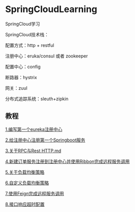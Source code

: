 # SpringCloudLearning
SpringCloud学习


SpringCloud技术栈：

配置方式：http + restful 

注册中心：eruka/consul 或者 zookeeper

配置中心：config

断路器：hystrix

网关：zuul

分布式追踪系统：sleuth+zipkin


## 教程

[1.编写第一个eureka注册中心](./doc/1.新建第一个eureka注册中心.md)

[2.给注册中心注册第一个Springboot服务](./doc/2.给注册中心注册第一个Springboot服务.md)

[3.关于RPC与Rest HTTP.md](./doc/3.关于RPC与RestHTTP.md)

[4.新建订单服务注册到注册中心并使用Ribbon完成远程服务调用](./doc/4.新建订单服务注册到注册中心并使用Ribbon完成远程服务调用.md)

[5.关于负载均衡策略](./doc/5.关于负载均衡策略.md)

[6.自定义负载均衡策略](./doc/6.自定义负载均衡策略.md)

[7.使用Feign完成远程服务调用](./doc/7.使用Feign完成远程服务调用.md)

[8.接口响应超时配置](./doc/8.接口响应超时配置.md)